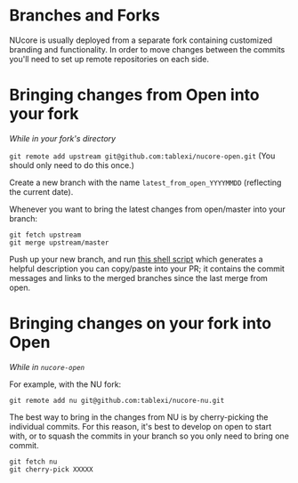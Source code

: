 # Branches and Forks

NUcore is usually deployed from a separate fork containing customized branding
and functionality. In order to move changes between the commits you'll need to
set up remote repositories on each side.

# Bringing changes from Open into your fork

_While in your fork's directory_

`git remote add upstream git@github.com:tablexi/nucore-open.git` (You should only need to do this once.)

Create a new branch with the name `latest_from_open_YYYYMMDD` (reflecting the current date).

Whenever you want to bring the latest changes from open/master into your branch:

```
git fetch upstream
git merge upstream/master
```

Push up your new branch, and run [this shell script](https://gist.github.com/drench/5bec9926fc4c3591ad73f5cb51dc8ec5) which generates a helpful description you can copy/paste into your PR; it contains the commit messages and links to the merged branches since the last merge from open.

# Bringing changes on your fork into Open

_While in `nucore-open`_

For example, with the NU fork:

`git remote add nu git@github.com:tablexi/nucore-nu.git`

The best way to bring in the changes from NU is by cherry-picking the individual
commits. For this reason, it's best to develop on open to start with, or to squash
the commits in your branch so you only need to bring one commit.

```
git fetch nu
git cherry-pick XXXXX
```
